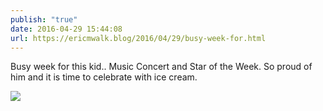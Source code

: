 ```yaml
---
publish: "true"
date: 2016-04-29 15:44:08
url: https://ericmwalk.blog/2016/04/29/busy-week-for.html
---
```


Busy week for this kid.. Music Concert and Star of the Week. So proud of him and it is time to celebrate with ice cream.

![](https://ericmwalk.blog/uploads/2022/f6ab2deac0.jpg)